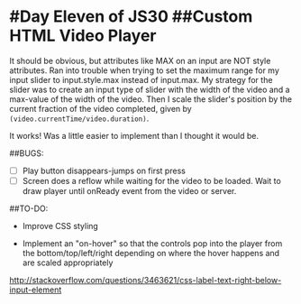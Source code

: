 #Day Eleven of JS30
##Custom HTML Video Player
====

It should be obvious, but attributes like MAX on an input are NOT style attributes. Ran into trouble when trying to set the maximum range for my input slider to input.style.max instead of input.max. My strategy for the slider was to create an input type of slider with the width of the video and a max-value of the width of the video. Then I scale the slider's position by the current fraction of the video completed, given by `(video.currentTime/video.duration)`.

It works! Was a little easier to implement than I thought it would be.

##BUGS:

* [ ] Play button disappears-jumps on first press
* [ ] Screen does a reflow while waiting for the video to be loaded. Wait to draw player until onReady event from the video or server.

##TO-DO:

* Improve CSS styling

* Implement an "on-hover" so that the controls pop into the player from the bottom/top/left/right depending on where the hover happens and are scaled appropriately

<http://stackoverflow.com/questions/3463621/css-label-text-right-below-input-element>
